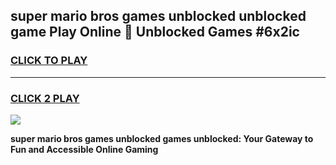 
## super mario bros games unblocked unblocked game Play Online 👋 Unblocked Games #6x2ic
<h3>
<a href="https://premium.freeplayer.one?title=super_mario_bros_games_unblocked&ref=21F">CLICK TO PLAY</a></h3>
<hr>

<h3>
<a href="https://premium.freeplayer.one?title=super_mario_bros_games_unblocked&ref=21F">CLICK 2 PLAY</a>
  
</h3>

<a href="https://premium.freeplayer.one?title=super_mario_bros_games_unblocked&ref=21F/"><img src="https://clearcache.store/games.png"></a>


**super mario bros games unblocked games unblocked: Your Gateway to Fun and Accessible Online Gaming**
